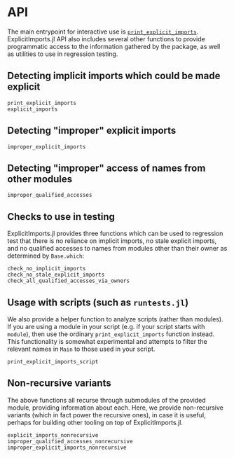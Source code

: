 # API

The main entrypoint for interactive use is [`print_explicit_imports`](@ref). ExplicitImports.jl API also includes several other functions to provide programmatic access to the information gathered by the package, as well as utilities to use in regression testing.

## Detecting implicit imports which could be made explicit

```@docs
print_explicit_imports
explicit_imports
```

## Detecting "improper" explicit imports


```@docs
improper_explicit_imports
```

## Detecting "improper" access of names from other modules

```@docs
improper_qualified_accesses
```

## Checks to use in testing

ExplicitImports.jl provides three functions which can be used to regression test that there is no reliance on implicit imports, no stale explicit imports, and no qualified accesses to names from modules other than their owner as determined by `Base.which`:

```@docs
check_no_implicit_imports
check_no_stale_explicit_imports
check_all_qualified_accesses_via_owners
```

## Usage with scripts (such as `runtests.jl`)

We also provide a helper function to analyze scripts (rather than modules).
If you are using a module in your script (e.g. if your script starts with `module`),
then use the ordinary `print_explicit_imports` function instead.
This functionality is somewhat experimental and attempts to filter the relevant names in `Main`
to those used in your script.

```@docs
print_explicit_imports_script
```

## Non-recursive variants

The above functions all recurse through submodules of the provided module, providing information about each. Here, we provide non-recursive variants (which in fact power the recursive ones), in case it is useful, perhaps for building other tooling on top of ExplicitImports.jl.

```@docs
explicit_imports_nonrecursive
improper_qualified_accesses_nonrecursive
improper_explicit_imports_nonrecursive
```
